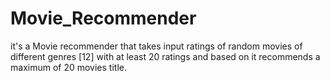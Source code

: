 # Movie_Recommender
it's a Movie recommender that takes input ratings of random movies of different genres [12] with at least 20 ratings and based on it recommends a maximum of 20 movies title.

